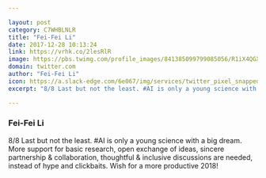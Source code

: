 ```yaml
---

layout: post
category: C7WHBLNLR
title: "Fei-Fei Li"
date: 2017-12-28 10:13:24
link: https://vrhk.co/2lesRlR
image: https://pbs.twimg.com/profile_images/841385099799085056/R1iX4QGX_normal.jpg
domain: twitter.com
author: "Fei-Fei Li"
icon: https://a.slack-edge.com/6e067/img/services/twitter_pixel_snapped_32.png
excerpt: "8/8 Last but not the least. #AI is only a young science with a big dream. More support for basic research, open exchange of ideas, sincere partnership &amp; collaboration, thoughtful &amp; inclusive discussions are needed, instead of hype and clickbaits. Wish for a more productive 2018!"

---
```


### Fei-Fei Li

8/8 Last but not the least. #AI is only a young science with a big dream. More support for basic research, open exchange of ideas, sincere partnership &amp; collaboration, thoughtful &amp; inclusive discussions are needed, instead of hype and clickbaits. Wish for a more productive 2018!